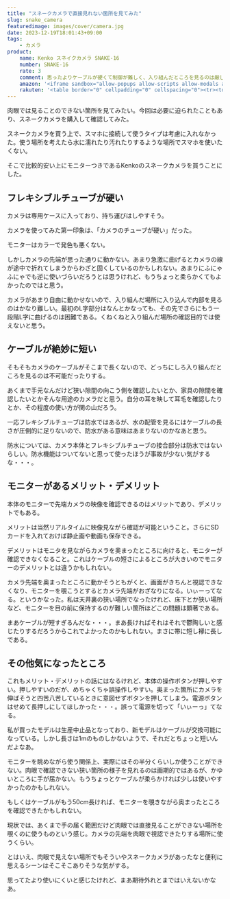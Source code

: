 ```yaml
---
title: "スネークカメラで直接見れない箇所を見てみた"
slug: snake_camera
featuredimage: images/cover/camera.jpg
date: 2023-12-19T18:01:43+09:00
tags:
    - カメラ
product:
    name: Kenko スネイクカメラ SNAKE-16
    number: SNAKE-16
    rate: 3
    comment: 思ったよりケーブルが硬くて制御が難しく、入り組んだところを見るのは厳しい。
    amazon: '<iframe sandbox="allow-popups allow-scripts allow-modals allow-forms allow-same-origin" style="width:120px;height:240px;" marginwidth="0" marginheight="0" scrolling="no" frameborder="0" src="//rcm-fe.amazon-adsystem.com/e/cm?lt1=_blank&bc1=000000&IS2=1&bg1=FFFFFF&fc1=000000&lc1=0000FF&t=illusionspace-22&language=ja_JP&o=9&p=8&l=as4&m=amazon&f=ifr&ref=as_ss_li_til&asins=B0714HXNXV&linkId=fafecc855169da243304dc7c3286ffea"></iframe>'
    rakuten: '<table border="0" cellpadding="0" cellspacing="0"><tr><td><div style="border:1px solid #95a5a6;border-radius:.75rem;background-color:#FFFFFF;width:504px;margin:0px;padding:5px;text-align:center;overflow:hidden;"><table><tr><td style="width:240px"><a href="https://hb.afl.rakuten.co.jp/ichiba/0e95387f.f2aef20d.0e953880.25e412bd/?pc=https%3A%2F%2Fproduct.rakuten.co.jp%2Fproduct%2F-%2Fd538b3c868696fb41d66d928e48d8d45%2F&link_type=picttext&ut=eyJwYWdlIjoiaXRlbSIsInR5cGUiOiJwaWN0dGV4dCIsInNpemUiOiIyNDB4MjQwIiwibmFtIjoxLCJuYW1wIjoicmlnaHQiLCJjb20iOjEsImNvbXAiOiJkb3duIiwicHJpY2UiOjEsImJvciI6MSwiY29sIjoxLCJiYnRuIjoxLCJwcm9kIjoxLCJhbXAiOmZhbHNlfQ%3D%3D" target="_blank" rel="nofollow sponsored noopener" style="word-wrap:break-word;"><img src="https://hbb.afl.rakuten.co.jp/hgb/37e20eaa.149d7d31.37e20eab.8d4c66a0/?me_id=1230603&item_id=10033568&pc=https%3A%2F%2Fthumbnail.image.rakuten.co.jp%2F%400_mall%2Faruyan%2Fcabinet%2F08698498%2Fg06t0816865a.jpg%3F_ex%3D240x240&s=240x240&t=picttext" border="0" style="margin:2px" alt="" title=""></a></td><td style="vertical-align:top;width:248px;display: block;"><p style="font-size:12px;line-height:1.4em;text-align:left;margin:0px;padding:2px 6px;word-wrap:break-word"><a href="https://hb.afl.rakuten.co.jp/ichiba/0e95387f.f2aef20d.0e953880.25e412bd/?pc=https%3A%2F%2Fproduct.rakuten.co.jp%2Fproduct%2F-%2Fd538b3c868696fb41d66d928e48d8d45%2F&link_type=picttext&ut=eyJwYWdlIjoiaXRlbSIsInR5cGUiOiJwaWN0dGV4dCIsInNpemUiOiIyNDB4MjQwIiwibmFtIjoxLCJuYW1wIjoicmlnaHQiLCJjb20iOjEsImNvbXAiOiJkb3duIiwicHJpY2UiOjEsImJvciI6MSwiY29sIjoxLCJiYnRuIjoxLCJwcm9kIjoxLCJhbXAiOmZhbHNlfQ%3D%3D" target="_blank" rel="nofollow sponsored noopener" style="word-wrap:break-word;">ケンコー ス スネイクカメラ SNAKE-16 LEDライト付き 防水 フレキシブルチューブ 2.5型 TFT 防塵・防水仕様 新品 送料無料</a></p><div style="margin:10px;"><a href="https://hb.afl.rakuten.co.jp/ichiba/0e95387f.f2aef20d.0e953880.25e412bd/?pc=https%3A%2F%2Fproduct.rakuten.co.jp%2Fproduct%2F-%2Fd538b3c868696fb41d66d928e48d8d45%2F&link_type=picttext&ut=eyJwYWdlIjoiaXRlbSIsInR5cGUiOiJwaWN0dGV4dCIsInNpemUiOiIyNDB4MjQwIiwibmFtIjoxLCJuYW1wIjoicmlnaHQiLCJjb20iOjEsImNvbXAiOiJkb3duIiwicHJpY2UiOjEsImJvciI6MSwiY29sIjoxLCJiYnRuIjoxLCJwcm9kIjoxLCJhbXAiOmZhbHNlfQ%3D%3D" target="_blank" rel="nofollow sponsored noopener" style="word-wrap:break-word;"><img src="https://static.affiliate.rakuten.co.jp/makelink/rl.svg" style="float:left;max-height:27px;width:auto;margin-top:0" ></a><a href="https://hb.afl.rakuten.co.jp/ichiba/0e95387f.f2aef20d.0e953880.25e412bd/?pc=https%3A%2F%2Fproduct.rakuten.co.jp%2Fproduct%2F-%2Fd538b3c868696fb41d66d928e48d8d45%2F%3Fscid%3Daf_pc_bbtn&link_type=picttext&ut=eyJwYWdlIjoiaXRlbSIsInR5cGUiOiJwaWN0dGV4dCIsInNpemUiOiIyNDB4MjQwIiwibmFtIjoxLCJuYW1wIjoicmlnaHQiLCJjb20iOjEsImNvbXAiOiJkb3duIiwicHJpY2UiOjEsImJvciI6MSwiY29sIjoxLCJiYnRuIjoxLCJwcm9kIjoxLCJhbXAiOmZhbHNlfQ==" target="_blank" rel="nofollow sponsored noopener" style="word-wrap:break-word;"><div style="float:right;width:41%;height:27px;background-color:#bf0000;color:#fff!important;font-size:12px;font-weight:500;line-height:27px;margin-left:1px;padding: 0 12px;border-radius:16px;cursor:pointer;text-align:center;"> 楽天で購入 </div></a></div></td></tr></table></div><br><p style="color:#000000;font-size:12px;line-height:1.4em;margin:5px;word-wrap:break-word"></p></td></tr></table>'
---
```


肉眼では見ることのできない箇所を見てみたい。今回は必要に迫られたこともあり、スネークカメラを購入して確認してみた。

スネークカメラを買う上で、スマホに接続して使うタイプは考慮に入れなかった。使う場所を考えたら水に濡れたり汚れたりするような場所でスマホを使いたくない。

そこで比較的安い上にモニターつきであるKenkoのスネークカメラを買うことにした。

<!--more-->

## フレキシブルチューブが硬い

カメラは専用ケースに入っており、持ち運びはしやすそう。

カメラを使ってみた第一印象は、「カメラのチューブが硬い」だった。

モニターはカラーで発色も悪くない。

しかしカメラの先端が思った通りに動かない。あまり急激に曲げるとカメラの線が途中で折れてしまうからわざと固くしているのかもしれない。あまりにふにゃふにゃでも逆に使いづらいだろうとは思うけれど、もうちょっと柔らかくてもよかったのではと思う。

カメラがあまり自由に動かせないので、入り組んだ場所に入り込んで内部を見るのはかなり難しい。最初のL字部分はなんとかなっても、その先でさらにもう一段階L字に曲げるのは困難である。くねくねと入り組んだ場所の確認目的では使えないと思う。

## ケーブルが絶妙に短い

そもそもカメラのケーブルがそこまで長くないので、どっちにしろ入り組んだところを見るのは不可能だったりする。

あくまで手元なんだけど狭い隙間の向こう側を確認したいとか、家具の隙間を確認したいとかそんな用途のカメラだと思う。自分の耳を映して耳毛を確認したりとか、その程度の使い方が関の山だろう。

一応フレキシブルチューブは防水ではあるが、水の配管を見るにはケーブルの長さが圧倒的に足りないので、防水がある意味はあまりないのかなあと思う。

防水については、カメラ本体とフレキシブルチューブの接合部分は防水ではないらしい。防水機能はついてないと思って使ったほうが事故が少ない気がするな・・・。

## モニターがあるメリット・デメリット

本体のモニターで先端カメラの映像を確認できるのはメリットであり、デメリットでもある。

メリットは当然リアルタイムに映像見ながら確認が可能ということ。さらにSDカードを入れておけば静止画や動画も保存できる。

デメリットはモニタを見ながらカメラを奥まったところに向けると、モニターが確認できなくなること。これはケーブルの短さによるところが大きいのでモニターのデメリットとは違うかもしれない。

カメラ先端を奥まったところに動かそうともがくと、画面がきちんと視認できなくなり、モニターを覗こうとするとカメラ先端がおざなりになる。いぃーってなる。というかなった。私は天井裏の狭い場所でなったけれど、床下とか狭い場所など、モニターを目の前に保持するのが難しい箇所ほどこの問題は顕著である。

まあケーブルが短すぎるんだな・・・。まあ長ければそれはそれで鬱陶しいと感じたりするだろうからこれでよかったのかもしれない。まさに帯に短し襷に長しである。

## その他気になったところ

これもメリット・デメリットの話にはなるけれど、本体の操作ボタンが押しやすい。押しやすいのだが、めちゃくちゃ誤操作しやすい。奥まった箇所にカメラを伸ばそうと四苦八苦しているときに意図せずボタンを押してしまう。電源ボタンはせめて長押しにしてほしかった・・・。誤って電源を切って「いぃーっ」てなる。

私が買ったモデルは生産中止品となっており、新モデルはケーブルが交換可能になっている。しかし長さは1mのものしかないようで、それだとちょっと短いんだよなあ。

モニターを眺めながら使う関係上、実際にはその半分くらいしか使うことができない。肉眼で確認できない狭い箇所の様子を見れるのは画期的ではあるが、かゆいところに手が届かない。もうちょっとケーブルが柔らかければ少しは使いやすかったのかもしれない。

もしくはケーブルがもう50cm長ければ、モニターを覗きながら奥まったところを確認できたかもしれない。

現状では、あくまで手の届く範囲だけど肉眼では直接見ることができない場所を覗くのに使うものという感じ。カメラの先端を肉眼で視認できたりする場所に使うくらい。

とはいえ、肉眼で見えない場所でもそういやスネークカメラがあったなと便利に思えるシーンはそこそこありそうな気がする。

思ってたより使いにくいと感じたけれど、まあ期待外れとまではいえないかなあ。